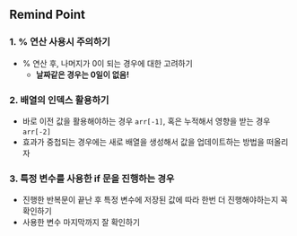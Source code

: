 ## Remind Point 
### 1. % 연산 사용시 주의하기 
+ % 연산 후, 나머지가 0이 되는 경우에 대한 고려하기
   +  **날짜같은 경우는 0일이 없음!**
### 2. 배열의 인덱스 활용하기 
+ 바로 이전 값을 활용해야하는 경우 `arr[-1]`, 혹은 누적해서 영향을 받는 경우 `arr[-2]`
+ 효과가 중첩되는 경우에는 새로 배열을 생성해서 값을 업데이트하는 방법을 떠올리자
### 3. 특정 변수를 사용한 if 문을 진행하는 경우 
+ 진행한 반복문이 끝난 후 특정 변수에 저장된 값에 따라 한번 더 진행해야하는지 꼭 확인하기
+ 사용한 변수 마지막까지 잘 확인하기
